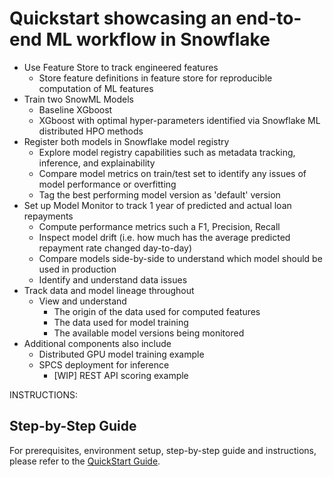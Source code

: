 # Quickstart showcasing an end-to-end ML workflow in Snowflake
 - Use Feature Store to track engineered features
     - Store feature definitions in feature store for reproducible computation of ML features
 - Train two SnowML Models
     - Baseline XGboost
     - XGboost with optimal hyper-parameters identified via Snowflake ML distributed HPO methods
 - Register both models in Snowflake model registry
     - Explore model registry capabilities such as metadata tracking, inference, and explainability
     - Compare model metrics on train/test set to identify any issues of model performance or overfitting
     - Tag the best performing model version as 'default' version
 - Set up Model Monitor to track 1 year of predicted and actual loan repayments
     - Compute performance metrics such a F1, Precision, Recall
     - Inspect model drift (i.e. how much has the average predicted repayment rate changed day-to-day)
     - Compare models side-by-side to understand which model should be used in production
     - Identify and understand data issues
 - Track data and model lineage throughout
     - View and understand
       - The origin of the data used for computed features
       - The data used for model training
       - The available model versions being monitored
 - Additional components also include
     - Distributed GPU model training example
     - SPCS deployment for inference
         - [WIP] REST API scoring example 
 
 
 INSTRUCTIONS:
## Step-by-Step Guide
For prerequisites, environment setup, step-by-step guide and instructions, please refer to the [QuickStart Guide]().
 
